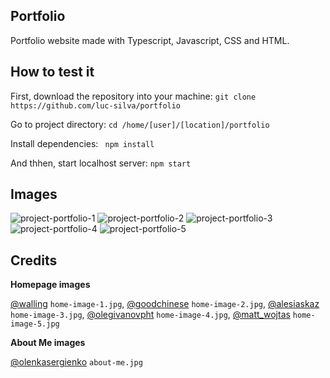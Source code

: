 ## Portfolio

Portfolio website made with Typescript, Javascript, CSS and HTML.

## How to test it
First, download the repository into your machine:
``git clone https://github.com/luc-silva/portfolio``

Go to project directory:
``cd /home/[user]/[location]/portfolio``

Install dependencies: 
`` npm install``

And thhen, start localhost server:
``npm start``

## Images
![project-portfolio-1](https://user-images.githubusercontent.com/100732316/214433451-01710775-c9bc-494e-803c-9287de39a6cb.png)
![project-portfolio-2](https://user-images.githubusercontent.com/100732316/214433454-7819e73e-4cdc-4e8c-80f2-25857ec653f7.png)
![project-portfolio-3](https://user-images.githubusercontent.com/100732316/214433459-70fcaee8-6049-4d4e-b0ec-61c711de283f.png)
![project-portfolio-4](https://user-images.githubusercontent.com/100732316/214433461-5810025d-25bb-4183-a97e-aa40a07c519f.png)
![project-portfolio-5](https://user-images.githubusercontent.com/100732316/214433464-a167634c-39af-4637-b824-3d02d42da985.png)


## Credits
**Homepage images**

[@walling](https://unsplash.com/@walling) ``home-image-1.jpg``,
[@goodchinese](https://unsplash.com/@goodchinese) ``home-image-2.jpg``,
[@alesiaskaz](https://unsplash.com/@alesiaskaz) ``home-image-3.jpg``,
[@olegivanovpht](https://unsplash.com/@olegivanovpht ) ``home-image-4.jpg``,
[@matt_wojtas](https://unsplash.com/@matt_wojtas ) ``home-image-5.jpg``


**About Me images**

[@olenkasergienko](https://unsplash.com/@olenkasergienko) ``about-me.jpg``



